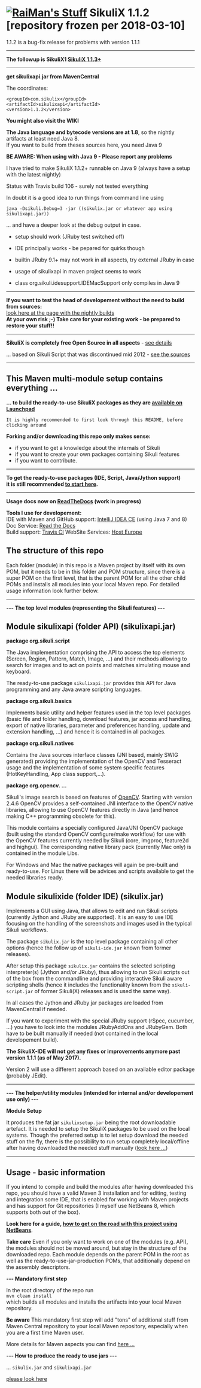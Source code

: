 [![RaiMan's Stuff](https://raw.github.com/RaiMan/SikuliX-2014-Docs/master/src/main/resources/docs/source/RaiManStuff64.png)](http://www.sikuli.org) SikuliX 1.1.2 [repository frozen per 2018-03-10]
============

1.1.2 is a bug-fix release for problems with version 1.1.1

<hr>

**The followup is SikuliX1 [SikuliX 1.1.3+](https://github.com/RaiMan/SikuliX1)** 
<hr>

**get sikulixapi.jar from MavenCentral**<br>

The coordinates:
```
<groupId>com.sikulix</groupId>
<artifactId>sikulixapi</artifactId>
<version>1.1.2</version>
```

**You might also visit the WIKI**

**The Java language and bytecode versions are at 1.8**, so the nightly artifacts at least need Java 8.
<br>If you want to build from theses sources here, you need Java 9

**BE AWARE: When using with Java 9 - Please report any problems**

I have tried to make SikuliX 1.1.2+ runnable on Java 9 (always have a setup with the latest nightly)

Status with Travis build 106 - surely not tested everything

In doubt it is a good idea to run things from command line using

    java -Dsikuli.Debug=3 -jar ((sikulix.jar or whatever app using sikulixapi.jar))
    
... and have a deeper look at the debug output in case.

 - setup should work (JRuby test switched off)
 
 - IDE principally works - be pepared for quirks though

 - builtin JRuby 9.1+ may not work in all aspects, try external JRuby in case
       
 - usage of sikulixapi in maven project seems to work
 
 - class org.sikuli.idesupport.IDEMacSupport only compiles in Java 9

<hr>

**If you want to test the head of developement without the need to build from sources:** <br>
[look here at the page with the nightly builds](http://nightly.sikuli.de)<br>
**At your own risk ;-) Take care for your existing work - be prepared to restore your stuff!!**

<hr />

**SikuliX is completely free Open Source in all aspects** - [see details](http://sikulix.com/disclaimer)

... based on Sikuli Script that was discontinued mid 2012 - [see the sources](https://github.com/sikuli/sikuli)
<hr/>

This Maven multi-module setup contains everything ...
-------------
**... to build the ready-to-use SikuliX packages as they are [available on Launchpad](https://launchpad.net/sikuli)**

`It is highly recommended to first look through this README, before clicking around`

**Forking and/or downloading this repo only makes sense:**
 - if you want to get a knowledge about the internals of Sikuli
 - if you want to create your own packages containing Sikuli features
 - if you want to contribute.

<hr />

**To get the ready-to-use packages (IDE, Script, Java/Jython support) <br />it is still recommended [to start here](http://www.sikulix.com).**

<hr />

**Usage docs now on [ReadTheDocs](http://sikulix-2014.readthedocs.org/en/latest/#) (work in progress)**

**Tools I use for developement:** <br />
IDE with Maven and GitHub support: [IntelliJ IDEA CE](https://www.jetbrains.com/idea/) (using Java 7 and 8)<br />
Doc Service: [Read the Docs](https://readthedocs.org)<br />
Build support: [Travis CI](https://travis-ci.org)
WebSite Services: [Host Europe](https://www.hosteurope.de)

The structure of this repo
------------------------

Each folder (module) in this repo is a Maven project by itself with its own POM, but it needs to be in this folder and POM structure, since there is a super POM on the first level, that is the parent POM for all the other child POMs and installs all modules into your local Maven repo. For detailed usage information look further below.

<hr/>

**--- The top level modules (representing the Sikuli features) ---**

Module sikulixapi (folder API) (sikulixapi.jar)
---

**package org.sikuli.script** 

The Java implementation comprising the API to access the top elements (Screen, Region, Pattern, Match, Image, ...) and their methods allowing to search for images and to act on points and matches simulating mouse and keyboard.

The ready-to-use package `sikulixapi.jar` provides this API for Java programming and any Java aware scripting languages.

**package org.sikuli.basics** 

Implements basic utility and helper features used in the top level packages (basic file and folder handling, download features, jar access and handling, export of native libraries, parameter and preferences handling, update and extension handling, ...) and hence it is contained in all packages.

**package org.sikuli.natives** 

Contains the Java sources interface classes (JNI based, mainly SWIG generated) providing the implementation of the OpenCV and Tesseract usage and the implementation of some system specific features (HotKeyHandling, App class support,...).

**package org.opencv. ...** 

Sikuli's image search is based on features of [OpenCV](http://opencv.org). Starting with version 2.4.6 OpenCV provides a self-contained JNI interface to the OpenCV native libraries, allowing to use OpenCV features directly in Java (and hence making C++ programming obsolete for this).

This module contains a specially configured Java/JNI OpenCV package (built using the standard OpenCV configure/make workflow) for use with the OpenCV features currently needed by Sikuli (core, imgproc, feature2d and highgui). The corresponding native library pack (currently Mac only) is contained in the module Libs.

For Windows and Mac the native packages will again be pre-built and ready-to-use. For Linux there will be advices and scripts available to get the needed libraries ready.

Module sikulixide (folder IDE) (sikulix.jar)
---
Implements a GUI using Java, that allows to edit and run Sikuli scripts (currently Jython and JRuby are supported). It is an easy to use IDE focusing on the handling of the screenshots and images used in the typical Sikuli workflows.

The package `sikulix.jar` is the top level package containing all other options (hence the follow up of `sikuli-ide.jar` known from former releases).

After setup this package `sikulix.jar` contains the selected scripting interpreter(s) (Jython and/or JRuby), thus allowing to run Sikuli scripts out of the box from the commandline and providing interactive Sikuli aware scripting shells (hence it includes the functionality known from the `sikuli-script.jar` of former Sikuli(X) releases and is used the same way).

In all cases the Jython and JRuby jar packages are loaded from MavenCentral if needed.

If you want to experiment with the special JRuby support (rSpec, cucumber, ...) you have to look into the modules JRubyAddOns and JRubyGem. Both have to be built manually if needed (not contained in the local developement build).

**The SikuliX-IDE will not get any fixes or improvements anymore past version 1.1.1 (as of May 2017).** 

Version 2 will use a different approach based on an available editor package (probably JEdit).
<hr/>

**--- The helper/utility modules (intended for internal and/or developement use only) ---**

**Module Setup**

It produces the fat jar `sikulixsetup.jar` being the root downloadable artefact. It is needed to setup the SikuliX packages to be used on the local systems. Though the preferred setup is to let setup download the needed stuff on the fly, there is the possibility to run setup completely local/offline after having downloaded the needed stuff manually ([look here ...](http://www.sikulix.com/quickstart.html#qs2)) 

<hr/>

Usage - basic information
-------------------------

If you intend to compile and build the modules after having downloaded this repo, you should have a valid Maven 3 installation and for editing, testing and integration some IDE, that is enabled for working with Maven projects and has support for Git repositories (I myself use NetBeans 8, which supports both out of the box).

**Look here for a guide, [how to get on the road with this project using NetBeans](https://github.com/RaiMan/SikuliX-2014/wiki/Work-with-the-sources-in-NetBeans)**.

**Take care** Even if you only want to work on one of the modules (e.g. API), the modules should not be moved around, but stay in the structure of the downloaded repo. Each module depends on the parent POM in the root as well as the ready-to-use-jar-production POMs, that additionally depend on the assembly descriptors.

**--- Mandatory first step**

In the root directory of the repo run <br />
`mvn clean install`<br />
which builds all modules and installs the artifacts into your local Maven repository.

**Be aware** This mandatory first step will add "tons" of additional stuff from Maven Central repository to your local Maven repository, especially when you are a first time Maven user.

More details for Maven aspects you can find [here ...](https://github.com/RaiMan/SikuliX-2014/wiki/More-information-related-to-the-Maven-aspects-in-this-project)

**--- How to produce the ready to use jars ---**

... `sikulix.jar` and `sikulixapi.jar`

[please look here](https://github.com/RaiMan/SikuliX-2014/wiki/How-to-produce-the-ready_to_use-jar-packages)
